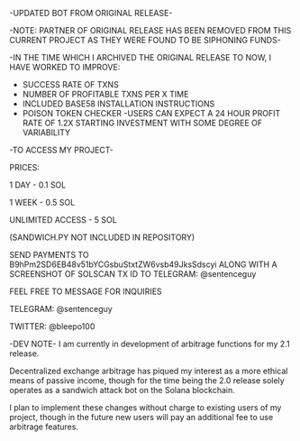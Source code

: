 -UPDATED BOT FROM ORIGINAL RELEASE-

-NOTE: PARTNER OF ORIGINAL RELEASE HAS BEEN REMOVED FROM THIS CURRENT PROJECT AS THEY WERE FOUND TO BE SIPHONING FUNDS-

-IN THE TIME WHICH I ARCHIVED THE ORIGINAL RELEASE TO NOW, I HAVE WORKED TO IMPROVE:

* SUCCESS RATE OF TXNS
* NUMBER OF PROFITABLE TXNS PER X TIME
* INCLUDED BASE58 INSTALLATION INSTRUCTIONS
* POISON TOKEN CHECKER
-USERS CAN EXPECT A 24 HOUR PROFIT RATE OF 1.2X STARTING INVESTMENT WITH SOME DEGREE OF VARIABILITY


-TO ACCESS MY PROJECT-

 PRICES:
 
 1 DAY - 0.1 SOL
 
 1 WEEK - 0.5 SOL
 
 UNLIMITED ACCESS - 5 SOL

 (SANDWICH.PY NOT INCLUDED IN REPOSITORY)
 
 SEND PAYMENTS TO B9hPm2SD6EB48v51bYCGsbuStxtZW6vsb49JksSdscyi ALONG WITH A SCREENSHOT OF SOLSCAN TX ID TO TELEGRAM: @sentenceguy



 FEEL FREE TO MESSAGE FOR INQUIRIES
 
 TELEGRAM: @sentenceguy
 
 TWITTER: @bleepo100



 -DEV NOTE-
 I am currently in development of arbitrage functions for my 2.1 release. 
 
 Decentralized exchange arbitrage has piqued my interest as a more ethical means of passive income, though for the time being the 2.0 release solely operates as a sandwich attack bot on the Solana blockchain.
 
 I plan to implement these changes without charge to existing users of my project, though in the future new users will pay an additional fee to use arbitrage features.
